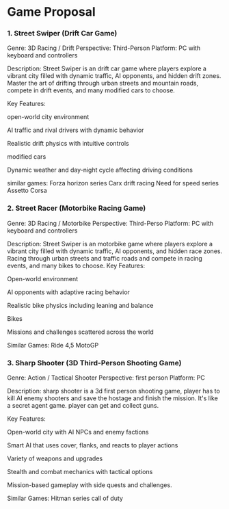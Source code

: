 # Game Proposal

### 1. Street Swiper (Drift Car Game) 
Genre: 3D Racing / Drift 
Perspective: Third-Person
Platform: PC with keyboard and controllers

Description:
Street Swiper is an drift car game where players explore a vibrant city filled with dynamic traffic, AI opponents, and hidden drift zones. Master the art of drifting through urban streets and mountain roads, compete in drift events, and many modified cars to choose.

Key Features:

open-world city environment

AI traffic and rival drivers with dynamic behavior

Realistic drift physics with intuitive controls

modified cars 

Dynamic weather and day-night cycle affecting driving conditions

similar games:
Forza horizon series
Carx drift racing
Need for speed series
Assetto Corsa 


### 2. Street Racer (Motorbike Racing Game)
Genre: 3D  Racing / Motorbike 
Perspective: Third-Perso
Platform: PC with keyboard and controllers

Description:
Street Swiper is an motorbike game where players explore a vibrant city filled with dynamic traffic, AI opponents, and hidden race zones. Racing through urban streets and traffic roads and compete in racing events, and many bikes to choose.
Key Features:

Open-world environment 

AI opponents with adaptive racing behavior

Realistic bike physics including leaning and balance

Bikes

Missions and challenges scattered across the world

Similar Games:
Ride 4,5
MotoGP

### 3. Sharp Shooter (3D Third-Person Shooting Game)
Genre: Action / Tactical Shooter
Perspective:  first person
Platform: PC 

Description:
sharp shooter is a 3d first person shooting game, player has to kill AI enemy shooters and save the hostage and finish the mission. It's like a secret agent game. player can get and collect guns.

Key Features:

Open-world city with AI NPCs and enemy factions

Smart AI that uses cover, flanks, and reacts to player actions

Variety of weapons and upgrades

Stealth and combat mechanics with tactical options

Mission-based gameplay with side quests and challenges.

Similar Games:
Hitman series
call of duty
